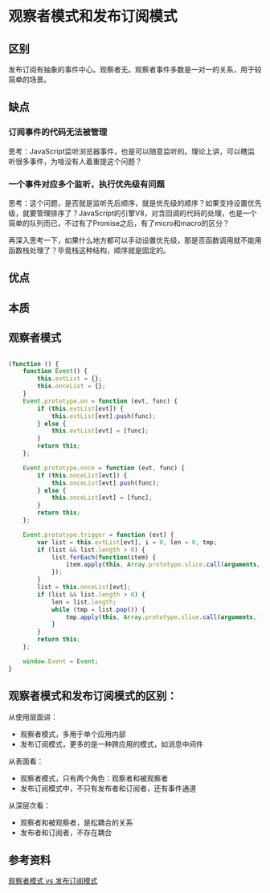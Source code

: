 # 观察者模式和发布订阅模式

## 区别

发布订阅有抽象的事件中心。观察者无。观察者事件多数是一对一的关系，用于较简单的场景。

## 缺点

### 订阅事件的代码无法被管理

思考：JavaScript监听浏览器事件，也是可以随意监听的。理论上讲，可以瞎监听很多事件，为啥没有人着重提这个问题？

### 一个事件对应多个监听，执行优先级有问题

思考：这个问题，是否就是监听先后顺序，就是优先级的顺序？如果支持设置优先级，就要管理排序了？JavaScript的引擎V8，对含回调的代码的处理，也是一个简单的队列而已，不过有了Promise之后，有了micro和macro的区分？

再深入思考一下，如果什么地方都可以手动设置优先级，那是否函数调用就不能用函数栈处理了？毕竟栈这种结构，顺序就是固定的。

## 优点

## 本质

## 观察者模式

```` javascript

(function () {
    function Event() {
        this.evtList = {};
        this.onceList = {};
    }
    Event.prototype.on = function (evt, func) {
        if (this.evtList[evt]) {
            this.evtList[evt].push(func);
        } else {
            this.evtList[evt] = [func];
        }
        return this;
    };

    Event.prototype.once = function (evt, func) {
        if (this.onceList[evt]) {
            this.onceList[evt].push(func);
        } else {
            this.onceList[evt] = [func];
        }
        return this;
    };

    Event.prototype.trigger = function (evt) {
        var list = this.evtList[evt], i = 0, len = 0, tmp;
        if (list && list.length > 0) {
            list.forEach(function(item) {
                item.apply(this, Array.prototype.slice.call(arguments, 1));
            });
        }
        list = this.onceList[evt];
        if (list && list.length > 0) {
            len = list.length;
            while (tmp = list.pop()) {
                tmp.apply(this, Array.prototype.slice.call(arguments, 1));
            }
        }
        return this;
    };

    window.Event = Event;
}
````


## 观察者模式和发布订阅模式的区别：

从使用层面讲：
- 观察者模式，多用于单个应用内部
- 发布订阅模式，更多的是一种跨应用的模式，如消息中间件

从表面看：
- 观察者模式，只有两个角色：观察者和被观察者
- 发布订阅模式中，不只有发布者和订阅者，还有事件通道

从深层次看：
- 观察者和被观察者，是松耦合的关系
- 发布者和订阅者，不存在耦合


## 参考资料

[观察者模式 vs 发布订阅模式](https://zhuanlan.zhihu.com/p/51357583)
